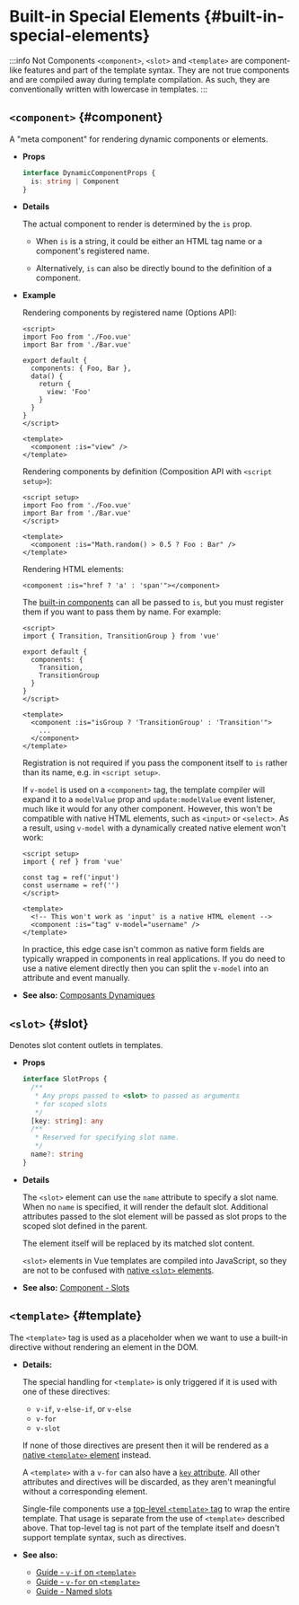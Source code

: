 # Built-in Special Elements {#built-in-special-elements}

:::info Not Components
`<component>`, `<slot>` and `<template>` are component-like features and part of the template syntax. They are not true components and are compiled away during template compilation. As such, they are conventionally written with lowercase in templates.
:::

## `<component>` {#component}

A "meta component" for rendering dynamic components or elements.

- **Props**

  ```ts
  interface DynamicComponentProps {
    is: string | Component
  }
  ```

- **Details**

  The actual component to render is determined by the `is` prop.

  - When `is` is a string, it could be either an HTML tag name or a component's registered name.

  - Alternatively, `is` can also be directly bound to the definition of a component.

- **Example**

  Rendering components by registered name (Options API):

  ```vue
  <script>
  import Foo from './Foo.vue'
  import Bar from './Bar.vue'

  export default {
    components: { Foo, Bar },
    data() {
      return {
        view: 'Foo'
      }
    }
  }
  </script>

  <template>
    <component :is="view" />
  </template>
  ```

  Rendering components by definition (Composition API with `<script setup>`):

  ```vue
  <script setup>
  import Foo from './Foo.vue'
  import Bar from './Bar.vue'
  </script>

  <template>
    <component :is="Math.random() > 0.5 ? Foo : Bar" />
  </template>
  ```

  Rendering HTML elements:

  ```vue-html
  <component :is="href ? 'a' : 'span'"></component>
  ```

  The [built-in components](./built-in-components.html) can all be passed to `is`, but you must register them if you want to pass them by name. For example:

  ```vue
  <script>
  import { Transition, TransitionGroup } from 'vue'

  export default {
    components: {
      Transition,
      TransitionGroup
    }
  }
  </script>

  <template>
    <component :is="isGroup ? 'TransitionGroup' : 'Transition'">
      ...
    </component>
  </template>
  ```

  Registration is not required if you pass the component itself to `is` rather than its name, e.g. in `<script setup>`.

  If `v-model` is used on a `<component>` tag, the template compiler will expand it to a `modelValue` prop and `update:modelValue` event listener, much like it would for any other component. However, this won't be compatible with native HTML elements, such as `<input>` or `<select>`. As a result, using `v-model` with a dynamically created native element won't work: 

  ```vue
  <script setup>
  import { ref } from 'vue'
  
  const tag = ref('input')
  const username = ref('')
  </script>

  <template>
    <!-- This won't work as 'input' is a native HTML element -->
    <component :is="tag" v-model="username" />
  </template>
  ```

  In practice, this edge case isn't common as native form fields are typically wrapped in components in real applications. If you do need to use a native element directly then you can split the `v-model` into an attribute and event manually.

- **See also:** [Composants Dynamiques](/guide/essentials/component-basics.html#dynamic-components)

## `<slot>` {#slot}

Denotes slot content outlets in templates.

- **Props**

  ```ts
  interface SlotProps {
    /**
     * Any props passed to <slot> to passed as arguments
     * for scoped slots
     */
    [key: string]: any
    /**
     * Reserved for specifying slot name.
     */
    name?: string
  }
  ```

- **Details**

  The `<slot>` element can use the `name` attribute to specify a slot name. When no `name` is specified, it will render the default slot. Additional attributes passed to the slot element will be passed as slot props to the scoped slot defined in the parent.

  The element itself will be replaced by its matched slot content.

  `<slot>` elements in Vue templates are compiled into JavaScript, so they are not to be confused with [native `<slot>` elements](https://developer.mozilla.org/en-US/docs/Web/HTML/Element/slot).

- **See also:** [Component - Slots](/guide/components/slots.html)

## `<template>` {#template}

The `<template>` tag is used as a placeholder when we want to use a built-in directive without rendering an element in the DOM.

- **Details:**

  The special handling for `<template>` is only triggered if it is used with one of these directives:

  - `v-if`, `v-else-if`, or `v-else`
  - `v-for`
  - `v-slot`
  
  If none of those directives are present then it will be rendered as a [native `<template>` element](https://developer.mozilla.org/en-US/docs/Web/HTML/Element/template) instead.

  A `<template>` with a `v-for` can also have a [`key` attribute](/api/built-in-special-attributes.html#key). All other attributes and directives will be discarded, as they aren't meaningful without a corresponding element.

  Single-file components use a [top-level `<template>` tag](/api/sfc-spec.html#language-blocks) to wrap the entire template. That usage is separate from the use of `<template>` described above. That top-level tag is not part of the template itself and doesn't support template syntax, such as directives.  

- **See also:**
  - [Guide - `v-if` on `<template>`](/guide/essentials/conditional.html#v-if-on-template) 
  - [Guide - `v-for` on `<template>`](/guide/essentials/list.html#v-for-on-template) 
  - [Guide - Named slots](/guide/components/slots.html#named-slots) 
